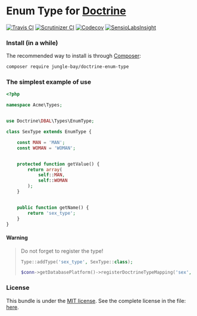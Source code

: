 # Enum Type for [Doctrine](http://www.doctrine-project.org/)

[![Travis CI](https://img.shields.io/travis/jungle-bay/doctrine-enum-type.svg?style=flat)](https://travis-ci.org/jungle-bay/doctrine-enum-type)
[![Scrutinizer CI](https://img.shields.io/scrutinizer/g/jungle-bay/doctrine-enum-type.svg?style=flat)](https://scrutinizer-ci.com/g/jungle-bay/doctrine-enum-type)
[![Codecov](https://img.shields.io/codecov/c/github/jungle-bay/doctrine-enum-type.svg?style=flat)](https://codecov.io/gh/jungle-bay/doctrine-enum-type)
[![SensioLabsInsight](https://img.shields.io/sensiolabs/i/d630c226-36d3-4e03-ba2b-04a4a8751af6.svg?style=flat)](https://insight.sensiolabs.com/projects/d630c226-36d3-4e03-ba2b-04a4a8751af6)

### Install (in a while)

The recommended way to install is through [Composer](https://getcomposer.org):

```bash
composer require jungle-bay/doctrine-enum-type
```

### The simplest example of use

```php
<?php

namespace Acme\Types;


use Doctrine\DBAL\Types\EnumType;

class SexType extends EnumType {

    const MAN = 'MAN';
    const WOMAN = 'WOMAN';


    protected function getValue() {
        return array(
            self::MAN,
            self::WOMAN
        );
    }


    public function getName() {
        return 'sex_type';
    }
}
```

#### Warning

> Do not forget to register the type!
> 
> ```php
> Type::addType('sex_type', SexType::class);
> 
> $conn->getDatabasePlatform()->registerDoctrineTypeMapping('sex', 'sex_type');
> ```

### License

This bundle is under the [MIT license](http://opensource.org/licenses/MIT). See the complete license in the file: [here](https://github.com/jungle-bay/telegram-bot-api/blob/master/license.txt).
